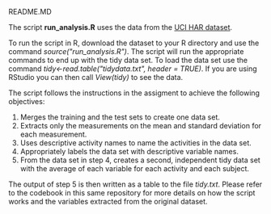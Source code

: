 README.MD

The script **run_analysis.R** uses the data from the [UCI HAR dataset](https://archive.ics.uci.edu/ml/datasets/Human+Activity+Recognition+Using+Smartphones). 

To run the script in R, download the dataset to your R directory and use the command *source("run_analysis.R")*. The script will run the appropriate 
commands to end up with the tidy data set. To load the data set use the command *tidy<-read.table("tidydata.txt", header = TRUE)*.
If you are using RStudio you can then call *View(tidy)* to see the data.

The script follows the instructions in the assigment to achieve the following objectives:
<ol>
<li>Merges the training and the test sets to create one data set.</li>
<li>Extracts only the measurements on the mean and standard deviation for each measurement. </li>
<li>Uses descriptive activity names to name the activities in the data set.</li>
<li>Appropriately labels the data set with descriptive variable names. </li>
<li>From the data set in step 4, creates a second, independent tidy data set with the average of each variable for each activity and each subject.</li>
</ol>

The output of step 5 is then written as a table to the file *tidy.txt*.
Please refer to the codebook in this same repository for more details on how the script works and the variables extracted from the original dataset.